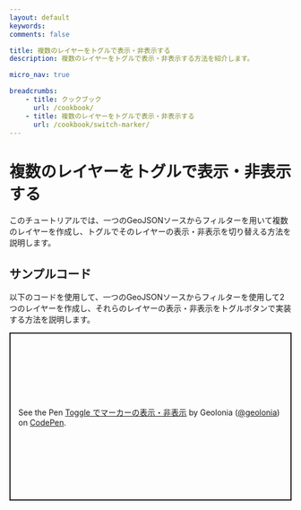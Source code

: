 ```yaml
---
layout: default
keywords:
comments: false

title: 複数のレイヤーをトグルで表示・非表示する
description: 複数のレイヤーをトグルで表示・非表示する方法を紹介します。

micro_nav: true

breadcrumbs:
    - title: クックブック
      url: /cookbook/
    - title: 複数のレイヤーをトグルで表示・非表示する
      url: /cookbook/switch-marker/
---
```



# 複数のレイヤーをトグルで表示・非表示する

このチュートリアルでは、一つのGeoJSONソースからフィルターを用いて複数のレイヤーを作成し、トグルでそのレイヤーの表示・非表示を切り替える方法を説明します。

## サンプルコード

以下のコードを使用して、一つのGeoJSONソースからフィルターを使用して2つのレイヤーを作成し、それらのレイヤーの表示・非表示をトグルボタンで実装する方法を説明します。


<p class="codepen" data-height="300" data-default-tab="html,result" data-slug-hash="XWwNwvB" data-pen-title="Toggle でマーカーの表示・非表示" data-user="geolonia" style="height: 300px; box-sizing: border-box; display: flex; align-items: center; justify-content: center; border: 2px solid; margin: 1em 0; padding: 1em;">
  <span>See the Pen <a href="https://codepen.io/geolonia/pen/XWwNwvB">
  Toggle でマーカーの表示・非表示</a> by Geolonia (<a href="https://codepen.io/geolonia">@geolonia</a>)
  on <a href="https://codepen.io">CodePen</a>.</span>
</p>
<script async src="https://cpwebassets.codepen.io/assets/embed/ei.js"></script>
